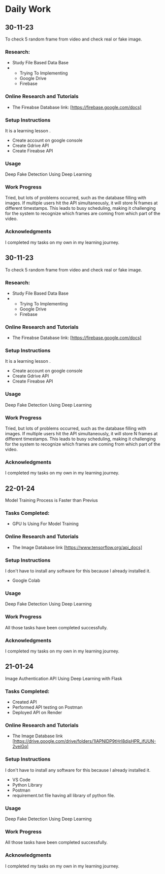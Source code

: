 # Daily Work
## 30-11-23
To check 5  random frame from video and check real or fake image.

### Research:
* Study File Based Data Base
* * Trying To Implementing
  * Google Drive
  * Firebase

### Online Research and Tutorials
* The Fireabse Database link: [https://firebase.google.com/docs]

### Setup Instructions
It is a learning lesson .
* Create account on google console
* Create Gdrive API
* Create Fireabse API
  
### Usage
Deep Fake Detection Using Deep Learning

### Work Progress
Tried, but lots of problems occurred, such as the database filling with images. If multiple users hit the API simultaneously, it will store N frames at different timestamps. This leads to busy scheduling, making it challenging for the system to recognize which frames are coming from which part of the video. 

### Acknowledgments
I completed my tasks on my own in my learning journey.

## 30-11-23
To check 5  random frame from video and check real or fake image.

### Research:
* Study File Based Data Base
* * Trying To Implementing
  * Google Drive
  * Firebase

### Online Research and Tutorials
* The Fireabse Database link: [https://firebase.google.com/docs]

### Setup Instructions
It is a learning lesson .
* Create account on google console
* Create Gdrive API
* Create Fireabse API
  
### Usage
Deep Fake Detection Using Deep Learning

### Work Progress
Tried, but lots of problems occurred, such as the database filling with images. If multiple users hit the API simultaneously, it will store N frames at different timestamps. This leads to busy scheduling, making it challenging for the system to recognize which frames are coming from which part of the video. 

### Acknowledgments
I completed my tasks on my own in my learning journey.

## 22-01-24
Model Training Process is Faster than Previus

### Tasks Completed:
* GPU Is Using For Model Training

### Online Research and Tutorials
* The Image Database link [https://www.tensorflow.org/api_docs]

### Setup Instructions
I don't have to install any software for this because I already installed it.
* Google Colab 
  
### Usage
Deep Fake Detection Using Deep Learning

### Work Progress
All those tasks have been completed successfully.

### Acknowledgments
I completed my tasks on my own in my learning journey.

## 21-01-24
Image Authentication API Using Deep Learning with Flask

### Tasks Completed:
* Created API
* Performed API testing on Postman
* Deployed API on Render

### Online Research and Tutorials
* The Image Database link [https://drive.google.com/drive/folders/1IAPNIDP9tHrl8djsHPR_ifUUN-2veiGq]

### Setup Instructions
I don't have to install any software for this because I already installed it.
* VS Code
* Python Library
* Postman
* requirement.txt file having all library of python file.
  
### Usage
Deep Fake Detection Using Deep Learning

### Work Progress
All those tasks have been completed successfully.

### Acknowledgments
I completed my tasks on my own in my learning journey.
